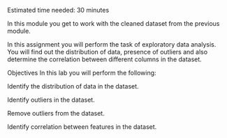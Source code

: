 Estimated time needed: 30 minutes

In this module you get to work with the cleaned dataset from the previous module.

In this assignment you will perform the task of exploratory data analysis. You will find out the distribution of data, presence of outliers and also determine the correlation between different columns in the dataset.

Objectives
In this lab you will perform the following:

Identify the distribution of data in the dataset.

Identify outliers in the dataset.

Remove outliers from the dataset.

Identify correlation between features in the dataset.
